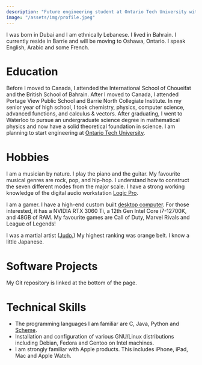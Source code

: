 ```yaml
---
description: "Future engineering student at Ontario Tech University with interests in programming, music production, and gaming"
image: "/assets/img/profile.jpeg"
---
```

I was born in Dubai and I am ethnically Lebanese. I lived in Bahrain. I currently reside in Barrie and will be moving to Oshawa, Ontario. I speak English, Arabic and some French.
# Education
Before I moved to Canada, I attended the International School of Choueifat and the British School of Bahrain. After I moved to Canada, I attended Portage View Public School and Barrie North Collegiate Institute. In my senior year of high school, I took chemistry, physics, computer science, advanced functions, and calculus & vectors. After graduating, I went to Waterloo to pursue an undergraduate science degree in mathematical physics and now have a solid theoretical foundation in science. I am planning to start engineering at [Ontario Tech University](https://ontariotechu.ca).
# Hobbies
I am a musician by nature. I play the piano and the guitar. My favourite musical genres are rock, pop, and hip-hop. I understand how to construct the seven different modes from the major scale. I have a strong working knowledge of the digital audio workstation [Logic Pro](https://www.apple.com/ca/logic-pro/). 

I am a gamer. I have a high-end custom built [desktop computer](/assets/img/computer.JPG). For those interested, it has a NVIDIA RTX 3060 Ti, a 12th Gen Intel Core i7-12700K, and 48GB of RAM. My favourite games are Call of Duty, Marvel Rivals and League of Legends! 

I was a martial artist ([Judo.](https://en.wikipedia.org/wiki/Judo)) My highest ranking was orange belt. I know a little Japanese.
# Software Projects
My Git repository is linked at the bottom of the page.
# Technical Skills
- The programming languages I am familiar are C, Java, Python and [Scheme](https://www.scheme.org).  
- Installation and configuration of various GNU/Linux distributions including Debian, Fedora and Gentoo on Intel machines.
- I am strongly familiar with Apple products. This includes iPhone, iPad, Mac and Apple Watch.
